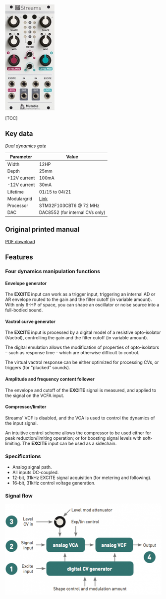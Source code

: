 ![](images/front_small.jpg)

[TOC]

## Key data

*Dual dynamics gate*

Parameter    | Value
-------------|------
Width        | 12HP
Depth        | 25mm
+12V current | 100mA
-12V current | 30mA
Lifetime     | 01/15 to 04/21
Modulargrid  | [Link](https://www.modulargrid.net/e/mutable-instruments-streams)
Processor    | STM32F103CBT6 @ 72 MHz
DAC          | DAC8552 (for internal CVs only)

## Original printed manual

[PDF download](downloads/streams_quickstart.pdf)

## Features

### Four dynamics manipulation functions

#### Envelope generator

The **EXCITE** input can work as a trigger input, triggering an internal AD or AR envelope routed to the gain and the filter cutoff (in variable amount). With only 6-HP of space, you can shape an oscillator or noise source into a full-bodied sound.

#### Vactrol curve generator

The **EXCITE** input is processed by a digital model of a resistive opto-isolator (Vactrol), controlling the gain and the filter cutoff (in variable amount).

The digital emulation allows the modification of properties of opto-isolators – such as response time – which are otherwise difficult to control.

The virtual vactrol response can be either optimized for processing CVs, or triggers (for "plucked" sounds).

#### Amplitude and frequency content follower

The envelope and cutoff of the **EXCITE** signal is measured, and applied to the signal on the VCFA input.

#### Compressor/limiter

Streams' VCF is disabled, and the VCA is used to control the dynamics of the input signal.

An intuitive control scheme allows the compressor to be used either for peak reduction/limiting operation; or for boosting signal levels with soft-limiting. The **EXCITE** input can be used as a sidechain.

### Specifications

* Analog signal path.
* All inputs DC-coupled.
* 12-bit, 31kHz EXCITE signal acquisition (for metering and following).
* 16-bit, 31kHz control voltage generation.

### Signal flow

![](images/signal_flow.png)

